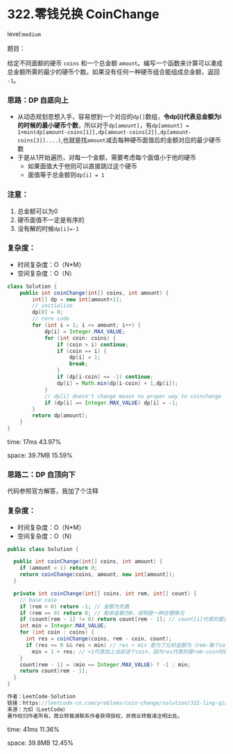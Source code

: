 # 322.零钱兑换 CoinChange

level:`medium`

题目：

给定不同面额的硬币 `coins` 和一个总金额 `amount`。编写一个函数来计算可以凑成总金额所需的最少的硬币个数。如果没有任何一种硬币组合能组成总金额，返回 `-1`。



### 思路：DP 自底向上

- 从动态规划思想入手，容易想到一个对应的`dp[]`数组，**令dp[i]代表总金额为i的时候的最小硬币个数**，所以对于`dp[amount]`，有`dp[amount] = 1+min(dp[amount-coins[1]],dp[amount-coins[2]],dp[amount-coins[3]]....)`,也就是找`amount`减去每种硬币面值后的金额对应的最少硬币数
- 于是从1开始遍历，对每一个金额，需要考虑每个面值小于他的硬币
  - 如果面值大于他则可以直接跳过这个硬币
  - 面值等于总金额则`dp[i] = 1`

### 注意：

1. 总金额可以为0
2. 硬币面值不一定是有序的
3. 没有解的时候`dp[i]=-1`

### 复杂度：

- 时间复杂度：O（N*M）
- 空间复杂度：O（N）

```java
class Solution {
    public int coinChange(int[] coins, int amount) {
        int[] dp = new int[amount+1];
        // initialize
        dp[0] = 0;
		// core code
        for (int i = 1; i <= amount; i++) {
            dp[i] = Integer.MAX_VALUE;
            for (int coin: coins) {
                if (coin > i) continue;
                if (coin == i) {
                    dp[i] = 1;
                    break;
                }
                if (dp[i-coin] == -1) continue;
                dp[i] = Math.min(dp[i-coin] + 1,dp[i]);
            }
            // dp[i] doesn't change means no proper way to coinchange
            if (dp[i] == Integer.MAX_VALUE) dp[i] = -1;
        }
        return dp[amount];
    }
}
```

time: 17ms 43.97%

space: 39.7MB 15.59%



### 思路二：DP 自顶向下

代码参照官方解答，我加了个注释

### 复杂度：

- 时间复杂度：O（N*M）
- 空间复杂度：O（N）

```java
public class Solution {

  public int coinChange(int[] coins, int amount) {
    if (amount < 1) return 0;
    return coinChange(coins, amount, new int[amount]);
  }

  private int coinChange(int[] coins, int rem, int[] count) {
    // base case
    if (rem < 0) return -1; // 金额为负数
    if (rem == 0) return 0; // 剩余金额为0，说明是一种合理情况
    if (count[rem - 1] != 0) return count[rem - 1]; // count[i]代表的是金额为i+1时的最少硬币数目，如果count[rem-1] != 0 说明已经得到了金额为i的最少硬币数目
    int min = Integer.MAX_VALUE;
    for (int coin : coins) {
      int res = coinChange(coins, rem - coin, count);
      if (res >= 0 && res < min) // res < min 是为了比较金额为（rem-每个coin）时的最少硬币数目
        min = 1 + res; // +1代表加上当前这个coin，因为res代表的是rem-coin时的最少硬币数目
    }
    count[rem - 1] = (min == Integer.MAX_VALUE) ? -1 : min;
    return count[rem - 1];
  }
}

作者：LeetCode-Solution
链接：https://leetcode-cn.com/problems/coin-change/solution/322-ling-qian-dui-huan-by-leetcode-solution/
来源：力扣（LeetCode）
著作权归作者所有。商业转载请联系作者获得授权，非商业转载请注明出处。
```

time: 41ms 11.36%

space: 39.8MB 12.45%


